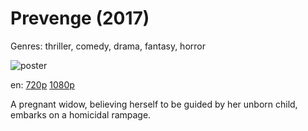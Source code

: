 # Prevenge (2017)

Genres: thriller, comedy, drama, fantasy, horror

![poster](http://image.tmdb.org/t/p/w500/5OWrwvKscVc7Md0IvtTLZmjXbKt.jpg)

en:
  [720p](magnet:?xt=urn:btih:708B2B09F2A157112A64C5D2042ADD73D1C4FE5C&tr=udp://glotorrents.pw:6969/announce&tr=udp://tracker.opentrackr.org:1337/announce&tr=udp://torrent.gresille.org:80/announce&tr=udp://tracker.openbittorrent.com:80&tr=udp://tracker.coppersurfer.tk:6969&tr=udp://tracker.leechers-paradise.org:6969&tr=udp://p4p.arenabg.ch:1337&tr=udp://tracker.internetwarriors.net:1337)
  [1080p](magnet:?xt=urn:btih:306F6A7F209A221E1FC6388266195A73B6EDB750&tr=udp://glotorrents.pw:6969/announce&tr=udp://tracker.opentrackr.org:1337/announce&tr=udp://torrent.gresille.org:80/announce&tr=udp://tracker.openbittorrent.com:80&tr=udp://tracker.coppersurfer.tk:6969&tr=udp://tracker.leechers-paradise.org:6969&tr=udp://p4p.arenabg.ch:1337&tr=udp://tracker.internetwarriors.net:1337)
  


A pregnant widow, believing herself to be guided by her unborn child, embarks on a homicidal rampage.